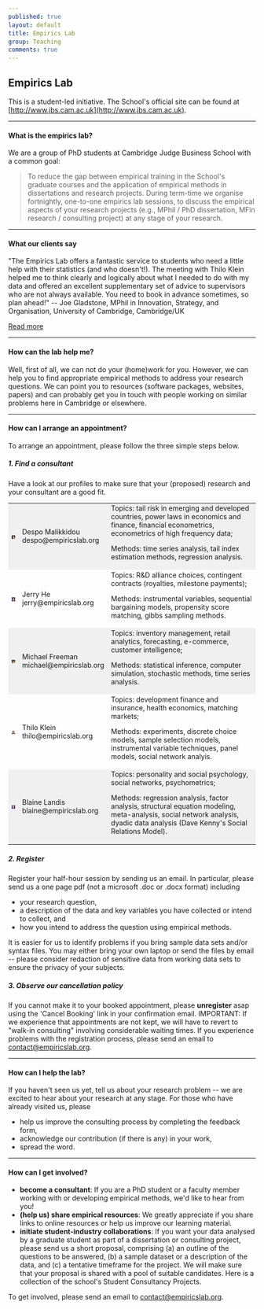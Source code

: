 ```yaml
---
published: true
layout: default
title: Empirics Lab
group: Teaching
comments: true
---
```




## Empirics Lab

This is a student-led initiative. The School's official site can be found at [http://www.jbs.cam.ac.uk](http://www.jbs.cam.ac.uk).

***

#### What is the empirics lab?

We are a group of PhD students at Cambridge Judge Business School with a common goal:

> To reduce the gap between empirical training in the School's graduate courses and the application of empirical methods in dissertations and research projects. During term-time we organise fortnightly, one-to-one empirics lab sessions, to discuss the empirical aspects of your research projects (e.g., MPhil / PhD dissertation, MFin research / consulting project) at any stage of your research.

***

#### What our clients say

"The Empirics Lab offers a fantastic service to students who need a little help with their statistics (and who doesn't!). The meeting with Thilo Klein helped me to think clearly and logically about what I needed to do with my data and offered an excellent supplementary set of advice to supervisors who are not always available. You need to book in advance sometimes, so plan ahead!" -- Joe Gladstone, MPhil in Innovation, Strategy, and Organisation, University of Cambridge, Cambridge/UK

[Read more](testimonials.html)

***

#### How can the lab help me?

<!-- we can help you make your data dance! Ever wondered if the world is really flattening off? Does technology help developing countries catch up with the developed world? Click the 'Play' button in the motion chart below (use the Lin/Log dropdown to change x- and y-axis from linear to logarithmic scale to highlight the trend). Whether you are interested in visualising and forecasting such trends or even establishing causal relationships -- book your appointment for the empirics clinics. --> 
Well, first of all, we can not do your (home)work for you. However, we can help you to find appropriate empirical methods to address your research questions. We can point you to resources (software packages, websites, papers) and can probably get you in touch with people working on similar problems here in Cambridge or elsewhere. 
<!-- For an experimental approach to the causal relationship between technology and wealth, for example, have a look at the work of Magda Hassan, Toby Norman, and Professor Jaideep Prabhu at [http://india.jbs.cam.ac.uk](http://india.jbs.cam.ac.uk). -->

***

#### How can I arrange an appointment?

To arrange an appointment, please follow the three simple steps below. 

##### 1. Find a consultant

Have a look at our profiles to make sure that your (proposed) research and your consultant are a good fit.

<TABLE WIDTH=100%> 
<TR bgcolor=#f0f0f0>
<TD VALIGN=center WIDTH=5% align=center><img src="images/despo.jpg" Border="0"> </TD>
<TD VALIGN=center WIDTH=15%>Despo Malikkidou<br>despo@empiricslab.org</TD>
<TD WIDTH=80% VALIGN=center>Topics: tail risk in emerging and developed countries, power laws in economics and finance, financial econometrics, econometrics of high frequency data; <p> Methods: time series analysis, tail index estimation methods, regression analysis.</TD>
</TR>
<TR>
<TD VALIGN=center align=center><img src="images/jerry.jpg" Border="0"></TD>
<TD VALIGN=center>Jerry He<br>jerry@empiricslab.org</TD>
<TD VALIGN=center>Topics: R&D alliance choices, contingent contracts (royalties, milestone payments); <p> Methods: instrumental variables, sequential bargaining models, propensity score matching, gibbs sampling methods. </TD>
</TR>
<TR bgcolor=#f0f0f0>
<TD VALIGN=center align=center><img src="images/michael.jpg" Border="0"></TD>
<TD VALIGN=center>Michael Freeman<br>michael@empiricslab.org</TD>
<TD VALIGN=center>Topics: inventory management, retail analytics, forecasting, e-commerce, customer intelligence; <p> Methods: statistical inference, computer simulation, stochastic methods, time series analysis. </TD>
</TR>
<TR>
<TD VALIGN=center align=center><img src="images/thilo.jpg" Border="0"></TD>
<TD VALIGN=center>Thilo Klein<br>thilo@empiricslab.org</TD>
<TD VALIGN=center>Topics: development finance and insurance, health economics, matching markets; <p> Methods: experiments, discrete choice models, sample selection models, instrumental variable techniques, panel models, social network analyis. </TD>
</TR>
<TR bgcolor=#f0f0f0>
<TD VALIGN=center align=center><img src="images/blaine.jpg" Border="0"></TD>
<TD VALIGN=center>Blaine Landis<br>blaine@empiricslab.org</TD>
<TD VALIGN=center>Topics: personality and social psychology, social networks, psychometrics; <p> Methods: regression analysis, factor analysis, structural equation modeling, meta-analysis, social network analysis, dyadic data analysis (Dave Kenny's Social Relations Model).</TD>
</TR>
</TABLE>

##### 2. Register

Register your half-hour session by sending us an email. In particular, please send us a one page pdf (not a microsoft .doc or .docx format) including 
- your research question,
- a description of the data and key variables you have collected or intend to collect, and
- how you intend to address the question using empirical methods.

It is easier for us to identify problems if you bring sample data sets and/or syntax files. You may either bring your own laptop or send the files by email -- please consider redaction of sensitive data from working data sets to ensure the privacy of your subjects.

##### 3. Observe our cancellation policy

If you cannot make it to your booked appointment, please **unregister** asap using the 'Cancel Booking' link in your confirmation email. IMPORTANT: If we experience that appointments are not kept, we will have to revert to "walk-in consulting" involving considerable waiting times.
If you experience problems with the registration process, please send an email to [contact@empiricslab.org](mailto:contact@empiricslab.org).

***

#### How can I help the lab?

If you haven't seen us yet, tell us about your research problem -- we are excited to hear about your research at any stage. For those who have already visited us, please

- help us improve the consulting process by completing the feedback form,
- acknowledge our contribution (if there is any) in your work,
- spread the word.

***

#### How can I get involved?

- **become a consultant**: If you are a PhD student or a faculty member working with or developing empirical methods, we'd like to hear from you!
- **(help us) share empirical resources**: We greatly appreciate if you share links to online resources or help us improve our learning material. 
- **initiate student-industry collaborations**: If you want your data analysed by a graduate student as part of a dissertation or consulting project, please send us a short proposal, comprising (a) an outline of the questions to be answered, (b) a sample dataset or a description of the data, and (c) a tentative timeframe for the project. We will make sure that your proposal is shared with a pool of suitable candidates. Here is a collection of the school's Student Consultancy Projects.

To get involved, please send an email to [contact@empiricslab.org](mailto:contact@empiricslab.org).
